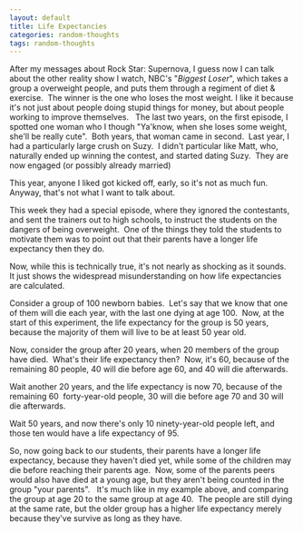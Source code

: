 ```yaml
---
layout: default
title: Life Expectancies
categories: random-thoughts
tags: random-thoughts
---
```


  
<p>After my messages about Rock Star: Supernova, I guess now I can talk about the other reality show I watch, NBC's "<em>Biggest Loser</em>", which takes a group a overweight people, and puts them through a regiment of diet &amp; exercise.  The winner is the one who loses the most weight. I like it because it's not just about people doing stupid things for money, but about people working to improve themselves.   The last two years, on the first episode, I spotted one woman who I though "Ya'know, when she loses some weight, she'll be really cute".  Both years, that woman came in second.  Last year, I had a particularly large crush on Suzy.  I didn't particular like Matt, who, naturally ended up winning the contest, and started dating Suzy.  They are now engaged (or possibly already married)</p>
<p>This year, anyone I liked got kicked off, early, so it's not as much fun.  Anyway, that's not what I want to talk about.</p>
<p>This week they had a special episode, where they ignored the contestants, and sent the trainers out to high schools, to instruct the students on the dangers of being overweight.  One of the things they told the students to motivate them was to point out that their parents have a longer life expectancy then they do.</p>
<p>Now, while this is technically true, it's not nearly as shocking as it sounds.  It just shows the widespread misunderstanding on how life expectancies are calculated.</p>
<p>Consider a group of 100 newborn babies.  Let's say that we know that one of them will die each year, with the last one dying at age 100.  Now, at the start of this experiment, the life expectancy for the group is 50 years, because the majority of them will live to be at least 50 year old.</p>
<p>Now, consider the group after 20 years, when 20 members of the group have died.  What's their life expectancy then?  Now, it's 60, because of the remaining 80 people, 40 will die before age 60, and 40 will die afterwards.</p>
<p>Wait another 20 years, and the life expectancy is now 70, because of the remaining 60  forty-year-old people, 30 will die before age 70 and 30 will die afterwards.</p>
<p>Wait 50 years, and now there's only 10 ninety-year-old people left, and those ten would have a life expectancy of 95.</p>
<p>So, now going back to our students, their parents have a longer life expectancy, because they haven't died yet, while some of the children may die before reaching their parents age.  Now, some of the parents peers would also have died at a young age, but they aren't being counted in the group "your parents".   It's much like in my example above, and comparing the group at age 20 to the same group at age 40.  The people are still dying at the same rate, but the older group has a higher life expectancy merely because they've survive as long as they have.</p>